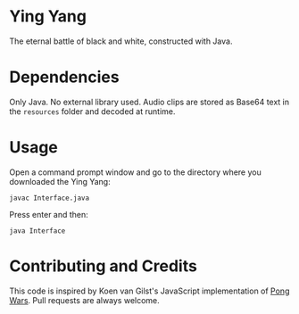# Ying Yang
The eternal battle of black and white, constructed with Java. 

# Dependencies
Only Java. No external library used. Audio clips are stored as Base64 text in the `resources`
folder and decoded at runtime.

# Usage
Open a command prompt window and go to the directory where you downloaded the Ying Yang:

```
javac Interface.java
```
Press enter and then:
```
java Interface
```
# Contributing and Credits

This code is inspired by Koen van Gilst's JavaScript implementation of [Pong Wars](https://github.com/vnglst/pong-wars).
Pull requests are always welcome.

